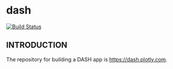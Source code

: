 # dash
[![Build Status](https://app.travis-ci.com/Armadik/dash.svg?branch=main)](https://app.travis-ci.com/Armadik/dash)

INTRODUCTION
------------

The repository for building a DASH app is https://dash.plotly.com.